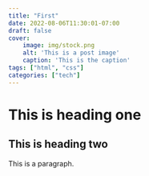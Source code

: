 ```yaml
---
title: "First"
date: 2022-08-06T11:30:01-07:00
draft: false
cover:
    image: img/stock.png
    alt: 'This is a post image'
    caption: 'This is the caption'
tags: ["html", "css"]
categories: ["tech"]
---
```


# This is heading one 
## This is heading two

This is a paragraph. 